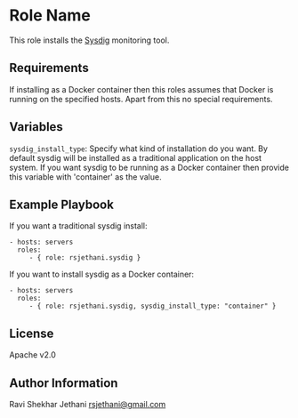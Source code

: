 Role Name
=========
This role installs the [Sysdig](http://www.sysdig.org/) monitoring tool.


Requirements
------------
If installing as a Docker container then this roles assumes that Docker is running on the specified hosts. Apart from this no special requirements.


Variables
---------
``sysdig_install_type``: Specify what kind of installation do you want. By default sysdig will be installed as a traditional application on the host system. If you want sysdig to be running as a Docker container then provide this variable with 'container' as the value.


Example Playbook
----------------
If you want a traditional sysdig install:

    - hosts: servers
      roles:
         - { role: rsjethani.sysdig }

If you want to install sysdig as a Docker container:

    - hosts: servers
      roles:
         - { role: rsjethani.sysdig, sysdig_install_type: "container" }


License
-------
Apache v2.0


Author Information
------------------
Ravi Shekhar Jethani <rsjethani@gmail.com>
